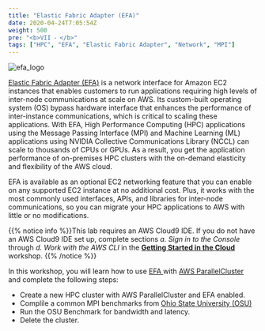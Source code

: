 ```yaml
---
title: "Elastic Fabric Adapter (EFA)"
date: 2020-04-24T7:05:54Z
weight: 500
pre: "<b>VII ⁃ </b>"
tags: ["HPC", "EFA", "Elastic Fabric Adapter", "Network", "MPI"]
---
```


![efa_logo](/images/efa/efa.png)

[Elastic Fabric Adapter (EFA)](https://aws.amazon.com/hpc/efa/) is a network interface for Amazon EC2 instances that enables customers to run applications requiring high levels of inter-node communications at scale on AWS. Its custom-built operating system (OS) bypass hardware interface that enhances the performance of inter-instance communications, which is critical to scaling these applications. With EFA, High Performance Computing (HPC) applications using the Message Passing Interface (MPI) and Machine Learning (ML) applications using NVIDIA Collective Communications Library (NCCL) can scale to thousands of CPUs or GPUs. As a result, you get the application performance of on-premises HPC clusters with the on-demand elasticity and flexibility of the AWS cloud.

EFA is available as an optional EC2 networking feature that you can enable on any supported EC2 instance at no additional cost. Plus, it works with the most commonly used interfaces, APIs, and libraries for inter-node communications, so you can migrate your HPC applications to AWS with little or no modifications.

{{% notice info %}}This lab requires an AWS Cloud9 IDE. If you do not have an AWS Cloud9 IDE set up, complete sections *a. Sign in to the Console* through *d. Work with the AWS CLI* in the [**Getting Started in the Cloud**](/02-aws-getting-started.html) workshop.
{{% /notice %}}

In this workshop, you will learn how to use [ EFA ](https://aws.amazon.com/hpc/efa/) with [AWS ParallelCluster](https://aws.amazon.com/hpc/parallelcluster/) and complete the following steps:

- Create a new HPC cluster with AWS ParallelCluster and EFA enabled.
- Complile a common MPI benchmarks from [Ohio State University (OSU) ](http://mvapich.cse.ohio-state.edu/benchmarks/) 
- Run the OSU Benchmark for bandwidth and latency.
- Delete the cluster.